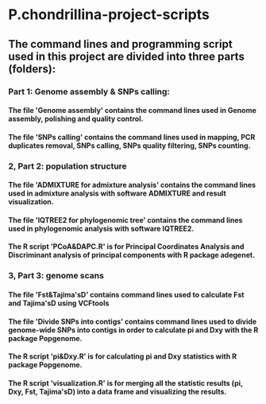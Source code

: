 # P.chondrillina-project-scripts

## The command lines and programming script used in this project are divided into three parts (folders):
### Part 1: Genome assembly & SNPs calling:
#### The file 'Genome assembly' contains the command lines used in Genome assembly, polishing and quality control.
#### The file 'SNPs calling' contains the command lines used in mapping, PCR duplicates removal, SNPs calling, SNPs quality filtering, SNPs counting.

### 2, Part 2: population structure 
#### The file 'ADMIXTURE for admixture analysis' contains the command lines used in admixture analysis with software ADMIXTURE and result visualization.
#### The file 'IQTREE2 for phylogenomic tree' contains the command lines used in phylogenomic analysis with software IQTREE2.
#### The R script 'PCoA&DAPC.R' is for Principal Coordinates Analysis and Discriminant analysis of principal components with R package adegenet.

### 3, Part 3: genome scans
#### The file 'Fst&Tajima'sD' contains command lines used to calculate Fst and Tajima'sD using VCFtools
#### The file 'Divide SNPs into contigs' contains command lines used to divide genome-wide SNPs into contigs in order to calculate pi and Dxy with the R package Popgenome.
#### The R script 'pi&Dxy.R' is for calculating pi and Dxy statistics with R package Popgenome.
#### The R script 'visualization.R' is for merging all the statistic results (pi, Dxy, Fst, Tajima'sD) into a data frame and visualizing the results.

